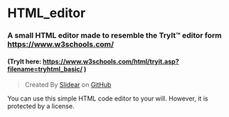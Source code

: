 # HTML_editor
### A small HTML editor made to resemble the TryIt™ editor form https://www.w3schools.com/
#### (TryIt here: https://www.w3schools.com/html/tryit.asp?filename=tryhtml_basic/ )
> Created By [Slidear](https://github.com/slidear) on [GitHub](https://github.com)

You can use this simple HTML code editor to your will. However, it is protected by a license.
